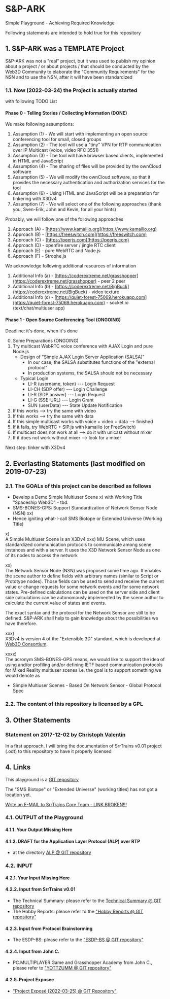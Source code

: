 # S&P-ARK
Simple Playground - Achieving Required Knowledge

Following statements are intended to hold true for this repository

## 1. S&P-ARK was a TEMPLATE Project

S&P-ARK was not a "real" project, but it was used to publish my opinion
about a project / or about projects / that should be conducted by the Web3D
Community to elaborate the "Community Requirements" for the NSN and to use the
NSN, after it will have been standardized

### 1.1. Now (2022-03-24) the Project is actually started

with following TODO List

#### Phase 0 - Telling Stories / Collecting Information (DONE)

We make following assumptions:
1. Assumption (1) - We will start with implementing an open source conferencing tool for small, closed groups
2. Assumption (2) - The tool will use a "tiny" VPN for RTP communication over IP Multicast (voice, video RFC 3551)
3. Assumption (3) - The tool will have browser based clients, implemented in HTML and JavaScript
4. Assumption (4) - The sharing of files will be provided by the ownCloud software
5. Assumption (5) - We will modify the ownCloud software, so that it provides the necessary authentication and authorization services for the tool 
6. Assumption (6) - Using HTML and JavaScript will be a preparation for tinkering with X3Dv4
7. Assumption (7) - We will select one of the following approaches (thank you, Sven-Erik, John and Kevin, for all your hints)

Probably, we will follow one of the following approaches
1. Approach (A) - [https://www.kamailio.org](https://www.kamailio.org)
2. Approach (B) - [https://freeswitch.com](https://freeswitch.com)
3. Approach (C) - [https://peerjs.com](https://peerjs.com)
4. Approach (D) - openfire server / jingle RTC client
5. Approach (E) - pure WebRTC and Node.js
6. Approach (F) - Strophe.js

We acknowledge following additional resources of information
1. Additional Info (a) - [https://coderextreme.net/grasshopper](https://coderextreme.net/grasshopper) - peer 2 peer
2. Additional Info (b) - [https://coderextreme.net/BigBuck](https://coderextreme.net/BigBuck) - video texture
3. Additional Info (c) - [https://quiet-forest-75069.herokuapp.com](https://quiet-forest-75069.herokuapp.com) - socket.io (text/chat/multiuser app)

#### Phase 1 - Open Source Conferencing Tool (ONGOING)

Deadline: it's done, when it's done

0. Some Preparations (ONGOING)
1. Try multicast WebRTC voice conference with AJAX Login and pure Node.js
   - Design of "Simple AJAX Login Server Application (SALSA)"
     - In our case, the SALSA substitutes functions of the "external protocol"
     - In production systems, the SALSA should not be necessary
   - Typical Login
     - LI-R (username, token) --- Login Request
     - LI-CH (SDP offer) --- Login Challenge
     - LI-R (SDP answer) --- Login Request
     - LI-G (SSE-URL) --- Login Grant
     - SUN (userData) --- State Update Notification
2. If this works --> try the same with video
3. If this works --> try the same with data
4. If this simple multicast works with voice + video + data --> finished
5. If it fails, try WebRTC + SIP.js with kamailio (or FreeSwitch)
6. If multicast does not work at all --> do it with unicast without mixer
7. If it does not work without mixer --> look for a mixer

Next step: tinker with X3Dv4

## 2. Everlasting Statements (last modified on 2019-07-23)

### 2.1. The GOALs of this project can be described as follows

- Develop a Demo Simple Multiuser Scene x) with Working Title "Spaceship Web3D" - tbd.
- SMS-BONES-GPS: Support Standardization of Network Sensor Node (NSN) xx)
- Hence igniting what-I-call SMS Biotope or Extended Universe (Working Title)

x)  
A Simple Multiuser Scene is an X3Dv4 xxx) MU Scene, which uses standardized
communication protocols to communicate among scene instances and with a server.
It uses the X3D Network Sensor Node as one of its nodes to access the network

xx)  
The Network Sensor Node (NSN) was proposed some time ago. It enables the scene
author to define fields with arbitrary names (similar to Script or Prototype
nodes). Those fields can be used to send and receive the current value or change
requests for some network events and for some network states. Pre-defined
calculations can be used on the server side and client side calculations can be
autonomously implemented by the scene author to calculate the current value of
states and events.

The exact syntax and the protocol for the Network Sensor are still to be
defined. S&P-ARK shall help to gain knowledge about the possibilities we have
therefore.

xxx)  
X3Dv4 is version 4 of the "Extensible 3D" standard, which is developed at
[Web3D Consortium](http://www.web3d.org "Web3D Consortium").

xxxx)  
The acronym SMS-BONES-GPS means, we would like to support the idea of
using and/or profiling and/or defining IETF based communication protocols for
Mixed Reality multiuser scenes
i.e. the goal is to support something we would denote as
- Simple Multiuser Scenes - Based On Network Sensor - Global Protocol Spec
      
### 2.2. The content of this repository is licensed by a GPL 

## 3. Other Statements

### Statement on 2017-12-02 by [Christoph Valentin](https://github.com/christoph-v)

In a first approach, I will bring the documentation of SrrTrains v0.01 project
(.odt) to this repository to have it properly licensed

## 4. Links

This playground is a [GIT repository](https://github.com/christoph-v/spark)

The "SMS Biotope" or "Extended Universe" (working titles) has not got a location
yet.

[Write an E-MAIL to SrrTrains Core Team - LINK BROKEN!!!](http://lc-soc-lc.at/addendum.htm)

### 4.1. OUTPUT of the Playground

#### 4.1.1. Your Output Missing Here

#### 4.1.2. DRAFT for the Application Layer Protocol (ALP) over RTP

- at the directory [ALP @ GIT repository](https://github.com/christoph-v/spark/tree/master/ALP)

### 4.2. INPUT

#### 4.2.1. Your Input Missing Here

#### 4.2.2. Input from SrrTrains v0.01

- The Technical Summary: please refer to the
  [Technical Summary @ GIT repository](https://github.com/christoph-v/spark/tree/master/3rd-party-input/SrrTrains-v0.01/TechnicalSummary)
- The Hobby Reports: please refer to the
  ["Hobby Reports @ GIT repository"](https://github.com/christoph-v/spark/tree/master/3rd-party-input/SrrTrains-v0.01/HobbyReports)

#### 4.2.3. Input from Protocol Brainstorming

- The ESDP-BS: please refer to the
  ["ESDP-BS @ GIT repository"](https://github.com/christoph-v/spark/tree/master/3rd-party-input/esdp-bs)

#### 4.2.4. Input from John C.

- PC.MULTIPLAYER Game and Grasshopper Academy from John C., please refer to
  ["YOTTZUMM @ GIT repository"](https://github.com/christoph-v/spark/tree/master/3rd-party-input/yottzumm%40gmail.com)

#### 4.2.5. Project Exposee

- ["Project Exposé (2022-03-25) @ GIT Repository"](https://github.com/christoph-v/spark/tree/master/3rd-party-input/esdp-bs/project-exposee_v1.1-2022-03-25.txt)
  
